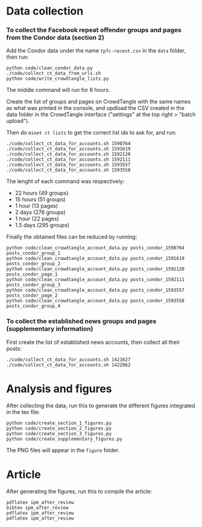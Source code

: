 # Data collection

### To collect the Facebook repeat offender groups and pages from the Condor data (section 2)

Add the Condor data under the name `tpfc-recent.csv` in the `data` folder, then run:

```
python code/clean_condor_data.py
./code/collect_ct_data_from_urls.sh
python code/write_crowdtangle_lists.py
```

The middle command will run for 6 hours.

Create the list of groups and pages on CrowdTangle with the same names as what was printed in the console, and updload the CSV created in the data folder in the CrowdTangle interface ("settings" at the top right > "batch upload"). 

Then do `minet ct lists` to get the correct list ids to ask for, and run:

```
./code/collect_ct_data_for_accounts.sh 1590764
./code/collect_ct_data_for_accounts.sh 1591619
./code/collect_ct_data_for_accounts.sh 1592120
./code/collect_ct_data_for_accounts.sh 1592111
./code/collect_ct_data_for_accounts.sh 1593557
./code/collect_ct_data_for_accounts.sh 1593558
```

The lenght of each command was respectively:
- 22 hours (49 groups)
- 15 hours (51 groups)
- 1 hour (13 pages)
- 2 days (276 groups)
- 1 hour (22 pages)
- 1.5 days (295 groups)

Finally the obtained files can be reduced by running:
```
python code/clean_crowdtangle_account_data.py posts_condor_1590764 posts_condor_group_1
python code/clean_crowdtangle_account_data.py posts_condor_1591619 posts_condor_group_2
python code/clean_crowdtangle_account_data.py posts_condor_1592120 posts_condor_page_1
python code/clean_crowdtangle_account_data.py posts_condor_1592111 posts_condor_group_3
python code/clean_crowdtangle_account_data.py posts_condor_1593557 posts_condor_page_2
python code/clean_crowdtangle_account_data.py posts_condor_1593558 posts_condor_group_4
```

### To collect the established news groups and pages (supplementary information)

First create the list of established news accounts, then collect all their posts:

```
./code/collect_ct_data_for_accounts.sh 1421627
./code/collect_ct_data_for_accounts.sh 1422062
```

# Analysis and figures

After collecting the data, run this to generate the different figures integrated in the tex file:
```
python code/create_section_1_figures.py
python code/create_section_2_figures.py
python code/create_section_3_figures.py
python code/create_supplementary_figures.py
```
The PNG files will appear in the `figure` folder.

# Article

After generating the figures, run this to compile the article:
```
pdflatex ipm_after_review
bibtex ipm_after_review
pdflatex ipm_after_review
pdflatex ipm_after_review
```